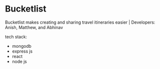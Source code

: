 # Bucketlist

Bucketlist makes creating and sharing travel itineraries easier | Developers: Anish, Matthew, and Abhinav

tech stack:
- mongodb
- express js
- react
- node js
